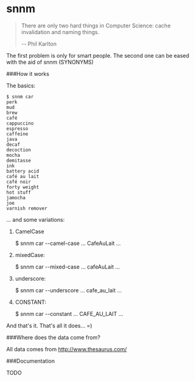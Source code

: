 snnm
====

> There are only two hard things in Computer Science: cache invalidation and naming things.
>
> -- Phil Karlton


The first problem is only for smart people. The second one can be eased with the aid of snnm (SYNONYMS)


###How it works

The basics:

    $ snnm car
	perk
	mud
	brew
	café
	cappuccino
	espresso
	caffeine
	java
	decaf
	decoction
	mocha
	demitasse
	ink
	battery acid
	café au lait
	café noir
	forty weight
	hot stuff
	jamocha
	joe
	varnish remover

... and some variations:

1. CamelCase


    $ snnm car --camel-case
	...
	CafeAuLait
	...


2. mixedCase:


    $ snnm car --mixed-case
	...
	cafeAuLait
	...

3. underscore:


    $ snnm car --underscore
	...
	cafe_au_lait
	...


4. CONSTANT:


	$ snnm car --constant
	...
	CAFE_AU_LAIT
	...



And that's it. That's all it does... =)

###Where does the data come from?

All data comes from http://www.thesaurus.com/


###Documentation

TODO
